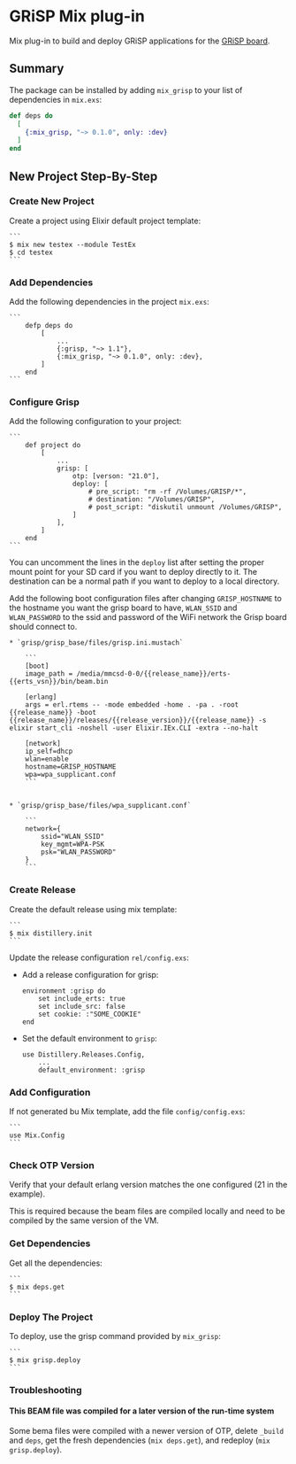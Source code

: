 # GRiSP Mix plug-in

Mix plug-in to build and deploy GRiSP applications for the [GRiSP board][grisp].

## Summary

The package can be installed by adding `mix_grisp` to your list of dependencies
in `mix.exs`:

```elixir
def deps do
  [
    {:mix_grisp, "~> 0.1.0", only: :dev}
  ]
end
```


## New Project Step-By-Step

### Create New Project

Create a project using Elixir default project template:

    ```
    $ mix new testex --module TestEx
    $ cd testex
    ```


### Add Dependencies

Add the following dependencies in the project `mix.exs`:

    ```
        defp deps do
            [
                ...
                {:grisp, "~> 1.1"},
                {:mix_grisp, "~> 0.1.0", only: :dev},
            ]
        end
    ```


### Configure Grisp

Add the following configuration to your project:

    ```
        def project do
            [
                ...
                grisp: [
                    otp: [verson: "21.0"],
                    deploy: [
                        # pre_script: "rm -rf /Volumes/GRISP/*",
                        # destination: "/Volumes/GRISP",
                        # post_script: "diskutil unmount /Volumes/GRISP",
                    ]
                ],
            ]
        end
    ```

You can uncomment the lines in the `deploy` list after setting the proper mount
point for your SD card if you want to deploy directly to it. The destination can be
a normal path if you want to deploy to a local directory.

Add the following boot configuration files after changing `GRISP_HOSTNAME` to
the hostname you want the grisp board to have, `WLAN_SSID` and `WLAN_PASSWORD`
to the ssid and password of the WiFi network the Grisp board should connect to.

    * `grisp/grisp_base/files/grisp.ini.mustach`

        ```
        [boot]
        image_path = /media/mmcsd-0-0/{{release_name}}/erts-{{erts_vsn}}/bin/beam.bin

        [erlang]
        args = erl.rtems -- -mode embedded -home . -pa . -root {{release_name}} -boot {{release_name}}/releases/{{release_version}}/{{release_name}} -s elixir start_cli -noshell -user Elixir.IEx.CLI -extra --no-halt

        [network]
        ip_self=dhcp
        wlan=enable
        hostname=GRISP_HOSTNAME
        wpa=wpa_supplicant.conf
        ```


    * `grisp/grisp_base/files/wpa_supplicant.conf`

        ```
        network={
            ssid="WLAN_SSID"
            key_mgmt=WPA-PSK
            psk="WLAN_PASSWORD"
        }
        ```

### Create Release

Create the default release using mix template:

    ```
    $ mix distillery.init
    ```

Update the release configuration `rel/config.exs`:

 * Add a release configuration for grisp:

    ```
    environment :grisp do
        set include_erts: true
        set include_src: false
        set cookie: :"SOME_COOKIE"
    end
    ```

 * Set the default environment to `grisp`:

    ```
    use Distillery.Releases.Config,
        ...
        default_environment: :grisp
    ```


### Add Configuration

If not generated bu Mix template, add the file `config/config.exs`:

    ```
    use Mix.Config
    ```


### Check OTP Version

Verify that your default erlang version matches the one configured
(21 in the example).

This is required because the beam files are compiled locally and need to be
compiled by the same version of the VM.


### Get Dependencies

Get all the dependencies:

    ```
    $ mix deps.get
    ```


### Deploy The Project

To deploy, use the grisp command provided by `mix_grisp`:

    ```
    $ mix grisp.deploy
    ```


### Troubleshooting

#### This BEAM file was compiled for a later version of the run-time system

Some bema files were compiled with a newer version of OTP, delete `_build` and
`deps`, get the fresh dependencies (`mix deps.get`), and redeploy
(`mix grisp.deploy`).


[grisp]: https://www.grisp.org
